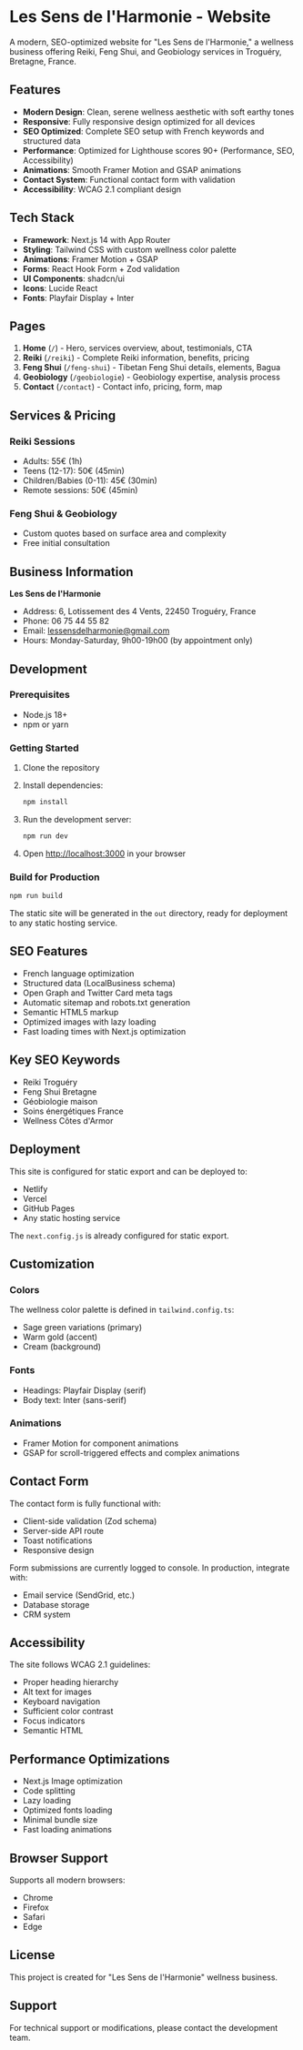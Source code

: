 # Les Sens de l'Harmonie - Website

A modern, SEO-optimized website for "Les Sens de l'Harmonie," a wellness business offering Reiki, Feng Shui, and Geobiology services in Troguéry, Bretagne, France.

## Features

- **Modern Design**: Clean, serene wellness aesthetic with soft earthy tones
- **Responsive**: Fully responsive design optimized for all devices
- **SEO Optimized**: Complete SEO setup with French keywords and structured data
- **Performance**: Optimized for Lighthouse scores 90+ (Performance, SEO, Accessibility)
- **Animations**: Smooth Framer Motion and GSAP animations
- **Contact System**: Functional contact form with validation
- **Accessibility**: WCAG 2.1 compliant design

## Tech Stack

- **Framework**: Next.js 14 with App Router
- **Styling**: Tailwind CSS with custom wellness color palette
- **Animations**: Framer Motion + GSAP
- **Forms**: React Hook Form + Zod validation
- **UI Components**: shadcn/ui
- **Icons**: Lucide React
- **Fonts**: Playfair Display + Inter

## Pages

1. **Home** (`/`) - Hero, services overview, about, testimonials, CTA
2. **Reiki** (`/reiki`) - Complete Reiki information, benefits, pricing
3. **Feng Shui** (`/feng-shui`) - Tibetan Feng Shui details, elements, Bagua
4. **Geobiology** (`/geobiologie`) - Geobiology expertise, analysis process
5. **Contact** (`/contact`) - Contact info, pricing, form, map

## Services & Pricing

### Reiki Sessions
- Adults: 55€ (1h)
- Teens (12-17): 50€ (45min)
- Children/Babies (0-11): 45€ (30min)
- Remote sessions: 50€ (45min)

### Feng Shui & Geobiology
- Custom quotes based on surface area and complexity
- Free initial consultation

## Business Information

**Les Sens de l'Harmonie**
- Address: 6, Lotissement des 4 Vents, 22450 Troguéry, France
- Phone: 06 75 44 55 82
- Email: lessensdelharmonie@gmail.com
- Hours: Monday-Saturday, 9h00-19h00 (by appointment only)

## Development

### Prerequisites
- Node.js 18+ 
- npm or yarn

### Getting Started

1. Clone the repository
2. Install dependencies:
   ```bash
   npm install
   ```

3. Run the development server:
   ```bash
   npm run dev
   ```

4. Open [http://localhost:3000](http://localhost:3000) in your browser

### Build for Production

```bash
npm run build
```

The static site will be generated in the `out` directory, ready for deployment to any static hosting service.

## SEO Features

- French language optimization
- Structured data (LocalBusiness schema)
- Open Graph and Twitter Card meta tags
- Automatic sitemap and robots.txt generation
- Semantic HTML5 markup
- Optimized images with lazy loading
- Fast loading times with Next.js optimization

## Key SEO Keywords

- Reiki Troguéry
- Feng Shui Bretagne
- Géobiologie maison
- Soins énergétiques France
- Wellness Côtes d'Armor

## Deployment

This site is configured for static export and can be deployed to:
- Netlify
- Vercel
- GitHub Pages
- Any static hosting service

The `next.config.js` is already configured for static export.

## Customization

### Colors
The wellness color palette is defined in `tailwind.config.ts`:
- Sage green variations (primary)
- Warm gold (accent)
- Cream (background)

### Fonts
- Headings: Playfair Display (serif)
- Body text: Inter (sans-serif)

### Animations
- Framer Motion for component animations
- GSAP for scroll-triggered effects and complex animations

## Contact Form

The contact form is fully functional with:
- Client-side validation (Zod schema)
- Server-side API route
- Toast notifications
- Responsive design

Form submissions are currently logged to console. In production, integrate with:
- Email service (SendGrid, etc.)
- Database storage
- CRM system

## Accessibility

The site follows WCAG 2.1 guidelines:
- Proper heading hierarchy
- Alt text for images
- Keyboard navigation
- Sufficient color contrast
- Focus indicators
- Semantic HTML

## Performance Optimizations

- Next.js Image optimization
- Code splitting
- Lazy loading
- Optimized fonts loading
- Minimal bundle size
- Fast loading animations

## Browser Support

Supports all modern browsers:
- Chrome
- Firefox
- Safari
- Edge

## License

This project is created for "Les Sens de l'Harmonie" wellness business.

## Support

For technical support or modifications, please contact the development team.
